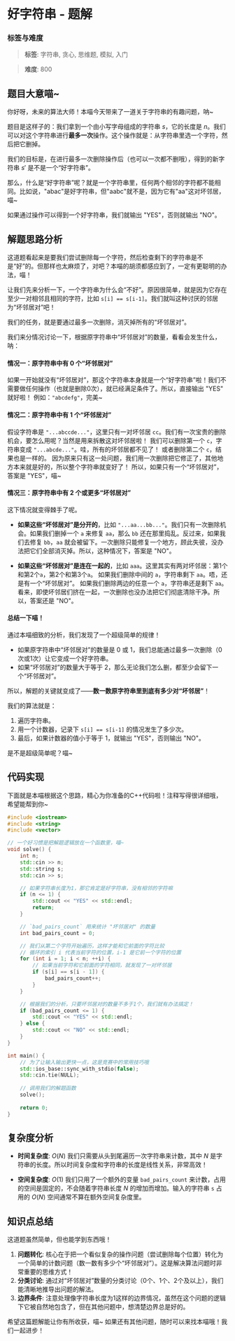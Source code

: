 # 好字符串 - 题解

### 标签与难度
> **标签**: 字符串, 贪心, 思维题, 模拟, 入门

> **难度**: 800

## 题目大意喵~

你好呀，未来的算法大师！本喵今天带来了一道关于字符串的有趣问题，呐~

题目是这样子的：我们拿到一个由小写字母组成的字符串 $s$，它的长度是 $n$。我们可以对这个字符串进行**最多一次**操作。这个操作就是：从字符串里选一个字符，然后把它删掉。

我们的目标是，在进行最多一次删除操作后（也可以一次都不删哦），得到的新字符串 $s'$ 是不是一个“好字符串”。

那么，什么是“好字符串”呢？就是一个字符串里，任何两个相邻的字符都不能相同。比如说，"abac"是好字符串，但"aabc"就不是，因为它有"aa"这对坏邻居，喵~

如果通过操作可以得到一个好字符串，我们就输出 "YES"，否则就输出 "NO"。

## 解题思路分析

这道题看起来是要我们尝试删除每一个字符，然后检查剩下的字符串是不是“好”的。但那样也太麻烦了，对吧？本喵的胡须都感应到了，一定有更聪明的办法，喵！

让我们先来分析一下，一个字符串为什么会“不好”。原因很简单，就是因为它存在至少一对相邻且相同的字符，比如 `s[i] == s[i-1]`。我们就叫这种讨厌的邻居为“坏邻居对”吧！

我们的任务，就是要通过最多一次删除，消灭掉所有的“坏邻居对”。

我们来分情况讨论一下，根据原字符串中“坏邻居对”的数量，看看会发生什么，呐：

#### 情况一：原字符串中有 0 个“坏邻居对”

如果一开始就没有“坏邻居对”，那这个字符串本身就是一个“好字符串”啦！我们不需要做任何操作（也就是删除0次），就已经满足条件了。所以，直接输出 "YES" 就好啦！
例如：`"abcdefg"`，完美~

#### 情况二：原字符串中有 1 个“坏邻居对”

假设字符串是 `"...abccde..."`，这里只有一对坏邻居 `cc`。我们有一次宝贵的删除机会，要怎么用呢？当然是用来拆散这对坏邻居啦！
我们可以删除第一个 `c`，字符串变成 `"...abcde..."`。哇，所有的坏邻居都不见了！
或者删除第二个 `c`，结果也是一样的。
因为原来只有这一处问题，我们用一次删除把它修正了，其他地方本来就是好的，所以整个字符串就变好了！
所以，如果只有一个“坏邻居对”，答案是 "YES"，喵~

#### 情况三：原字符串中有 2 个或更多“坏邻居对”

这下情况就变得棘手了呢。
*   **如果这些“坏邻居对”是分开的**，比如 `"...aa...bb..."`。我们只有一次删除机会。如果我们删掉一个 `a` 来修复 `aa`，那么 `bb` 还在那里捣乱。反过来，如果我们去修复 `bb`，`aa` 就会被留下。一次删除只能修复一个地方，顾此失彼，没办法把它们全部消灭掉。所以，这种情况下，答案是 "NO"。

*   **如果这些“坏邻居对”是连在一起的**，比如 `aaa`。这里其实有两对坏邻居：第1个和第2个`a`，第2个和第3个`a`。
    如果我们删除中间的 `a`，字符串剩下 `aa`。唔，还是有一个“坏邻居对”。
    如果我们删除两边的任意一个 `a`，字符串还是剩下 `aa`。
    看来，即使坏邻居们挤在一起，一次删除也没办法把它们彻底清除干净。所以，答案还是 "NO"。

#### 总结一下喵！

通过本喵细致的分析，我们发现了一个超级简单的规律！
- 如果原字符串中“坏邻居对”的数量是 0 或 1，我们总能通过最多一次删除（0次或1次）让它变成一个好字符串。
- 如果“坏邻居对”的数量大于等于 2，那么无论我们怎么删，都至少会留下一个“坏邻居对”。

所以，解题的关键就变成了——**数一数原字符串里到底有多少对“坏邻居”**！

我们的算法就是：
1.  遍历字符串。
2.  用一个计数器，记录下 `s[i] == s[i-1]` 的情况发生了多少次。
3.  最后，如果计数器的值小于等于 1，就输出 "YES"，否则输出 "NO"。

是不是超级简单呢？喵~

## 代码实现

下面就是本喵根据这个思路，精心为你准备的C++代码啦！注释写得很详细哦，希望能帮到你~

```cpp
#include <iostream>
#include <string>
#include <vector>

// 一个好习惯是把解题逻辑放在一个函数里，喵~
void solve() {
    int n;
    std::cin >> n;
    std::string s;
    std::cin >> s;

    // 如果字符串长度为1，那它肯定是好字符串，没有相邻的字符嘛
    if (n <= 1) {
        std::cout << "YES" << std::endl;
        return;
    }

    // `bad_pairs_count` 用来统计 "坏邻居对" 的数量
    int bad_pairs_count = 0;

    // 我们从第二个字符开始遍历，这样才能和它前面的字符比较
    // 循环的索引 i 代表当前字符的位置，i-1 是它前一个字符的位置
    for (int i = 1; i < n; ++i) {
        // 如果当前字符和它前面的字符相同，就发现了一对坏邻居
        if (s[i] == s[i - 1]) {
            bad_pairs_count++;
        }
    }

    // 根据我们的分析，只要坏邻居对的数量不多于1个，我们就有办法搞定！
    if (bad_pairs_count <= 1) {
        std::cout << "YES" << std::endl;
    } else {
        std::cout << "NO" << std::endl;
    }
}

int main() {
    // 为了让输入输出更快一点，这是竞赛中的常用技巧哦
    std::ios_base::sync_with_stdio(false);
    std::cin.tie(NULL);
    
    // 调用我们的解题函数
    solve();
    
    return 0;
}
```

## 复杂度分析

- **时间复杂度**: $O(N)$
  我们只需要从头到尾遍历一次字符串来计数，其中 $N$ 是字符串的长度。所以时间复杂度和字符串的长度是线性关系，非常高效！

- **空间复杂度**: $O(1)$
  我们只用了一个额外的变量 `bad_pairs_count` 来计数，占用的空间是固定的，不会随着字符串长度 $N$ 的增加而增加。输入的字符串 `s` 占用的 $O(N)$ 空间通常不算在额外空间复杂度里。

## 知识点总结

这道题虽然简单，但也能学到东西哦！
1.  **问题转化**: 核心在于把一个看似复杂的操作问题（尝试删除每个位置）转化为一个简单的计数问题（数一数有多少个“坏邻居对”）。这是解决算法问题时非常重要的思维方式！
2.  **分类讨论**: 通过对“坏邻居对”数量的分类讨论（0个、1个、2个及以上），我们能清晰地推导出问题的解法。
3.  **边界条件**: 注意处理像字符串长度为1这样的边界情况，虽然在这个问题的逻辑下它被自然地包含了，但在其他问题中，想清楚边界总是好的。

希望这篇题解能让你有所收获，喵~ 如果还有其他问题，随时可以来找本喵哦！我们一起进步！
